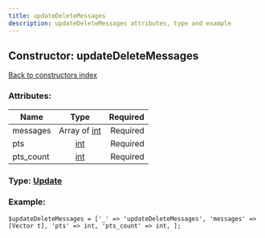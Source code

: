 ```yaml
---
title: updateDeleteMessages
description: updateDeleteMessages attributes, type and example
---
```

## Constructor: updateDeleteMessages  
[Back to constructors index](index.md)



### Attributes:

| Name     |    Type       | Required |
|----------|:-------------:|---------:|
|messages|Array of [int](../types/int.md) | Required|
|pts|[int](../types/int.md) | Required|
|pts\_count|[int](../types/int.md) | Required|



### Type: [Update](../types/Update.md)


### Example:

```
$updateDeleteMessages = ['_' => 'updateDeleteMessages', 'messages' => [Vector t], 'pts' => int, 'pts_count' => int, ];
```  

